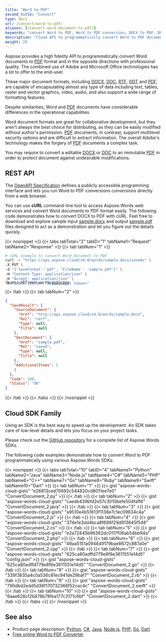 ```yaml
---
title: "Word to PDF"
second_title: "Convert"
type: docs
url: /convert/word-to-pdf/
aliases: [/convert-word-document-to-pdf/]
keywords: "convert Word to PDF, Word to PDF conversion, DOCX to PDF, DOC to PDF, ODT to PDF in Python, C#, Java, C++, Ruby, PHP, NodeJS, Go, Android, Swift, Dart"
description: "Cloud API to programmatically convert Word to PDF documents. Robust conversion engine allows save DOC, DOCX in PDF with Python, C#, Java, C++, Ruby, PHP, NodeJS, Go, Swift, Dart"
weight: 20
---
```


Aspose provides a high fidelity API to programmatically convert Word documents to [PDF](https://docs.fileformat.com/pdf/) format and in the opposite directions with professional quality. The combined use of Adobe and Microsoft Office technologies has a lot to offer to the end-user.

These major document formats, including [DOCX](https://docs.fileformat.com/word-processing/docx/), [DOC](https://docs.fileformat.com/word-processing/doc/), [RTF](https://docs.fileformat.com/word-processing/rtf/), [ODT](https://docs.fileformat.com/word-processing/odt/) and [PDF](https://docs.fileformat.com/pdf/), are capable of encapsulating almost any type of data including text, tables, raster and vector graphics, video, audio, and also support a wide range of formatting features.

Despite similarities, Word and [PDF](https://docs.fileformat.com/pdf/) documents have considerable differences in the operational capabilities.

Word document formats are great for collaborative development, but they aren't always the best choice for distributing, as they can be easily modified without author's permission. [PDF](https://docs.fileformat.com/pdf/) documents, in contrast, support multilevel security options and are difficult to extract information. The overall Adobe's technology makes the forgery of [PDF](https://docs.fileformat.com/pdf/) documents a complex task.

You may require to convert a editable [DOCX](https://docs.fileformat.com/word-processing/docx/) or [DOC](https://docs.fileformat.com/word-processing/doc/) to an immutable [PDF](https://docs.fileformat.com/pdf/) in order to protect document against undesirable modifications.

## REST API

The [OpenAPI Specification](https://apireference.aspose.cloud/words/#/Convert/SaveAs) defines a publicly accessible programming interface and lets you run Word to PDF conversions conversions directly from a web browser.

You can use **cURL** command-line tool to access Aspose.Words web services and convert Word documents to PDF format easily. The following code demonstrates how to convert DOCX to PDF with cURL. Feel free to download and explore sample input [sample.docx](sample.docx) and output [sample.pdf](sample.pdf) files designed to act as a demonstration and let you figure out the details quickly.

{{< nosnippet >}}
{{< tabs tabTotal="2" tabID="1" tabName1="Request" tabName2="Response" >}}
{{< tab tabNum="1" >}}

```bash
# cURL example to convert Word Document to PDF
curl -v "https://api.aspose.cloud/v4.0/words/sample.docx/saveAs" \
-X PUT \
-d "{'SaveFormat':'pdf', 'FileName': 'sample.pdf'}" \
-H "Content-Type: application/json" \
-H "Accept: application/json" \
-H "Authorization: Bearer <jwt token>"
```
<p style="margin-top:-32px;font-size:80%;font-style:italic">To get a JWT token use this <a href="/words/getting-started/quickstart/">instruction</a></p>

{{< /tab >}}
{{< tab tabNum="2" >}}

```json
{
  "SaveResult": {
    "SourceDocument": {
      "Href": "http://api.aspose.cloud/v4.0/words/sample.docx",
      "Rel": "self",
      "Type": null,
      "Title": null
    },
    "DestDocument": {
      "Href": "sample.pdf",
      "Rel": "saved",
      "Type": null,
      "Title": null
    },
    "AdditionalItems": [
    ]
  },
  "Code": 200,
  "Status": "OK"
}
```

{{< /tab >}}
{{< /tabs >}}
{{< /nosnippet >}}

## Cloud SDK Family

Using an SDK is the best way to speed up the development. An SDK takes care of low-level details and lets you focus on your project tasks.

Please check out the [GitHub repository](https://github.com/aspose-words-cloud) for a complete list of Aspose.Words SDKs.

The following code examples demonstrate how to convert Word to PDF programmatically using various Aspose.Words SDKs:

{{< nosnippet >}}
{{< tabs tabTotal="10" tabID="4" tabName1="Python" tabName2="Java" tabName3="Node.js" tabName4="C#" tabName5="PHP" tabName6="C++" tabName7="Go" tabName8="Ruby" tabName9="Swift" tabName10="Dart" >}}
{{< tab tabNum="1" >}}
{{< gist "aspose-words-cloud-gists" "e26813ced70692c544820cd8011ee7e0" "ConvertDocument_2.py" >}}
{{< /tab >}}
{{< tab tabNum="2" >}}
{{< gist "aspose-words-cloud-gists" "caede439bfd2e57c3010befe504faff4" "ConvertDocument_2.java" >}}
{{< /tab >}}
{{< tab tabNum="3" >}}
{{< gist "aspose-words-cloud-gists" "a9510e4b51613f1138e7c1ec09634c4a" "ConvertDocument_2.js" >}}
{{< /tab >}}
{{< tab tabNum="4" >}}
{{< gist "aspose-words-cloud-gists" "374e1e3dd4bca8f696f29d913645f549" "ConvertDocument_2.cs" >}}
{{< /tab >}}
{{< tab tabNum="5" >}}
{{< gist "aspose-words-cloud-gists" "e2a72445b96362dc0117f06ab54bb94a" "ConvertDocument_2.php" >}}
{{< /tab >}}
{{< tab tabNum="6" >}}
{{< gist "aspose-words-cloud-gists" "49aa5151a094849179bae8672c887a0e" "ConvertDocument_2.cpp" >}}
{{< /tab >}}
{{< tab tabNum="7" >}}
{{< gist "aspose-words-cloud-gists" "625ca80adffd779e8f6e3611551e14d5" "config.json" >}}
{{< gist "aspose-words-cloud-gists" "625ca80adffd779e8f6e3611551e14d5" "ConvertDocument_2.go" >}}
{{< /tab >}}
{{< tab tabNum="8" >}}
{{< gist "aspose-words-cloud-gists" "339f3835a4c0a536c81ec941de29baf7" "ConvertDocument_2.rb" >}}
{{< /tab >}}
{{< tab tabNum="9" >}}
{{< gist "aspose-words-cloud-gists" "790dbd2edd5d36f170732366f52cac4c" "ConvertDocument_2.swift" >}}
{{< /tab >}}
{{< tab tabNum="10" >}}
{{< gist "aspose-words-cloud-gists" "6aae628cf2b878b78fea177c3171c6bf" "ConvertDocument_2.dart" >}}
{{< /tab >}}
{{< /tabs >}}
{{< /nosnippet >}}

## See also

- Product page description: <a href="https://products.aspose.cloud/words/python/convert" target="_blank">Python</a>, <a href="https://products.aspose.cloud/words/net/convert" target="_blank">C#</a>, <a href="https://products.aspose.cloud/words/java/convert" target="_blank">Java</a>, <a href="https://products.aspose.cloud/words/nodejs/convert" target="_blank">Node.js</a>, <a href="https://products.aspose.cloud/words/php/convert" target="_blank">PHP</a>, <a href="https://products.aspose.cloud/words/go/convert" target="_blank">Go</a>,
<a href="https://products.aspose.cloud/words/dart/convert" target="_blank">Dart</a>
- <a href="https://products.aspose.app/words/conversion/word-to-pdf" target="_blank">Free online Word to PDF Converter</a>
